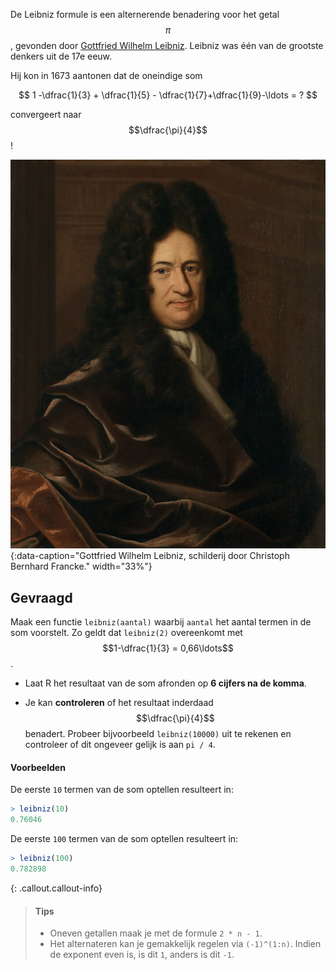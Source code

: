 De Leibniz formule is een alternerende benadering voor het getal $$\pi$$, gevonden door <a href="https://nl.wikipedia.org/wiki/Gottfried_Wilhelm_Leibniz" target="_blank">Gottfried Wilhelm Leibniz</a>. Leibniz was één van de grootste denkers uit de 17e eeuw.

Hij kon in 1673 aantonen dat de oneindige som

$$
  1 -\dfrac{1}{3} + \dfrac{1}{5} - \dfrac{1}{7}+\dfrac{1}{9}-\ldots = ?
$$

convergeert naar $$\dfrac{\pi}{4}$$!

![Gottfried Wilhelm Leibniz, schilderij door Christoph Bernhard Francke.](media/Leibniz.jpg "Gottfried Wilhelm Leibniz, schilderij door Christoph Bernhard Francke."){:data-caption="Gottfried Wilhelm Leibniz, schilderij door Christoph Bernhard Francke." width="33%"}

## Gevraagd

Maak een functie `leibniz(aantal)` waarbij `aantal` het aantal termen in de som voorstelt. Zo geldt dat `leibniz(2)` overeenkomt met $$1-\dfrac{1}{3} = 0,66\ldots$$.

- Laat R het resultaat van de som afronden op **6 cijfers na de komma**.

- Je kan **controleren** of het resultaat inderdaad $$\dfrac{\pi}{4}$$ benadert. Probeer bijvoorbeeld `leibniz(10000)` uit te rekenen en controleer of dit ongeveer gelijk is aan `pi / 4`.


 #### Voorbeelden

De eerste `10` termen van de som optellen resulteert in:

 ```R
> leibniz(10)
0.76046
 ```

 De eerste `100` termen van de som optellen resulteert in:

 ```R
> leibniz(100)
0.782898
 ```
 
{: .callout.callout-info}
>#### Tips
>
> - Oneven getallen maak je met de formule `2 * n - 1`.
> - Het alternateren kan je gemakkelijk regelen via `(-1)^(1:n)`. Indien de exponent even is, is dit `1`, anders is dit `-1`.